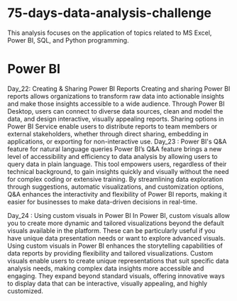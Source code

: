 # 75-days-data-analysis-challenge
This analysis focuses on the application of topics related to MS Excel, Power BI, SQL, and Python programming.
# Power BI
Day_22: Creating & Sharing Power BI Reports
Creating and sharing Power BI reports allows organizations to transform raw data into actionable insights and make those insights accessible to a wide audience. Through Power BI Desktop, users can connect to diverse data sources, clean and model the data, and design interactive, visually appealing reports. Sharing options in Power BI Service enable users to distribute reports to team members or external stakeholders, whether through direct sharing, embedding in applications, or exporting for non-interactive use.
Day_23 : Power BI's Q&A feature for natural language queries
Power BI’s Q&A feature brings a new level of accessibility and efficiency to data analysis by allowing users to query data in plain language. This tool empowers users, regardless of their technical background, to gain insights quickly and visually without the need for complex coding or extensive training. By streamlining data exploration through suggestions, automatic visualizations, and customization options, Q&A enhances the interactivity and flexibility of Power BI reports, making it easier for businesses to make data-driven decisions in real-time.

Day_24 : Using custom visuals in Power BI
In Power BI, custom visuals allow you to create more dynamic and tailored visualizations beyond the default visuals available in the platform. These can be particularly useful if you have unique data presentation needs or want to explore advanced visuals. Using custom visuals in Power BI enhances the storytelling capabilities of data reports by providing flexibility and tailored visualizations. Custom visuals enable users to create unique representations that suit specific data analysis needs, making complex data insights more accessible and engaging. They expand beyond standard visuals, offering innovative ways to display data that can be interactive, visually appealing, and highly customized.
